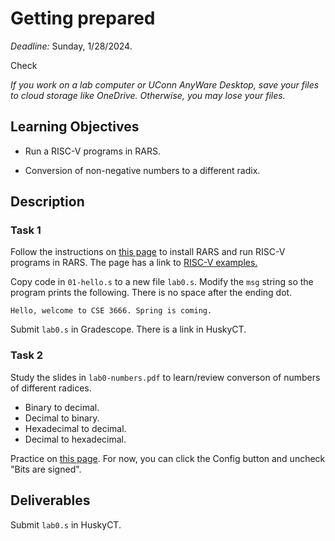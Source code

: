 # Getting prepared

_Deadline:_ Sunday, 1/28/2024.

Check

_If you work on a lab computer or UConn AnyWare Desktop, save your files to
cloud storage like OneDrive. Otherwise, you may lose your files._

## Learning Objectives

- Run a RISC-V programs in RARS.

- Conversion of non-negative numbers to a different radix.

## Description

### Task 1

Follow the instructions on [this page](https://github.com/zhijieshi/cse3666/blob/master/misc/rars.md)
to install RARS and run RISC-V programs in RARS. The page has a link
to [RISC-V examples.](https://github.com/zhijieshi/cse3666/tree/master/rv-examples)

Copy code in `01-hello.s` to a new file `lab0.s`. Modify the `msg` string so
the program prints the following. There is no space after the ending dot.

    Hello, welcome to CSE 3666. Spring is coming.

Submit `lab0.s` in Gradescope. There is a link in HuskyCT.

### Task 2

Study the slides in `lab0-numbers.pdf` to learn/review converson of numbers of
different radices.

- Binary to decimal.
- Decimal to binary.
- Hexadecimal to decimal.
- Decimal to hexadecimal.

Practice on [this page](https://zhijieshi.github.io/cse3666/binarynumbers/).
For now, you can click the Config button and uncheck "Bits are signed".

## Deliverables

Submit `lab0.s` in HuskyCT.
